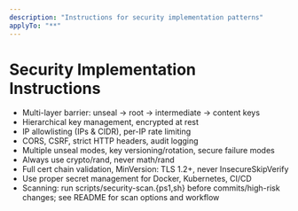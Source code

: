 ```yaml
---
description: "Instructions for security implementation patterns"
applyTo: "**"
---
```

# Security Implementation Instructions

- Multi-layer barrier: unseal → root → intermediate → content keys
- Hierarchical key management, encrypted at rest
- IP allowlisting (IPs & CIDR), per-IP rate limiting
- CORS, CSRF, strict HTTP headers, audit logging
- Multiple unseal modes, key versioning/rotation, secure failure modes
- Always use crypto/rand, never math/rand
- Full cert chain validation, MinVersion: TLS 1.2+, never InsecureSkipVerify
- Use proper secret management for Docker, Kubernetes, CI/CD
- Scanning: run scripts/security-scan.{ps1,sh} before commits/high-risk changes; see README for scan options and workflow

